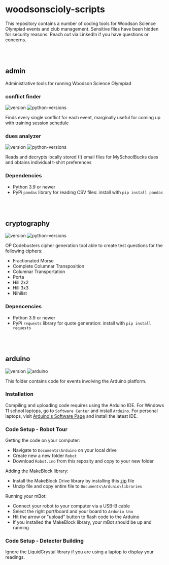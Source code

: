 # woodsonscioly-scripts

This repository contains a number of coding tools for Woodson Science Olympiad events and club management. Sensitive files have been hidden for security reasons. Reach out via LinkedIn if you have questions or concerns. 

<br><br>

## admin
Administrative tools for running Woodson Science Olympiad

### conflict finder
![version](https://img.shields.io/badge/release-v2.0.0-blue)
![python-versions](https://img.shields.io/badge/python-3.9_%7C_3.10_%7C_3.11-limegreen)

Finds every single conflict for each event, marginally useful for coming up with training session schedule


### dues analyzer
![version](https://img.shields.io/badge/release-v1.0.1-blue)
![python-versions](https://img.shields.io/badge/python-3.9_%7C_3.10_%7C_3.11-limegreen)

Reads and decrypts locally stored (!) email files for MySchoolBucks dues and obtains individual t-shirt preferences


### Dependencies
- Python 3.9 or newer
- PyPi `pandas` library for reading CSV files: install with `pip install pandas`

<br><br>


## cryptography
![version](https://img.shields.io/badge/release-v3.1.0-blue)
![python-versions](https://img.shields.io/badge/python-3.9_%7C_3.10_%7C_3.11-limegreen)

OP Codebusters cipher generation tool able to create test questions for the following ciphers: 
- Fractionated Morse
- Complete Columnar Transposition
- Columnar Transportation
- Porta
- Hill 2x2
- Hill 3x3
- Nihilist


### Depencencies
- Python 3.9 or newer
- PyPi `requests` library for quote generation: install with `pip install requests`

<br><br>



## arduino
![version](https://img.shields.io/badge/release-v1.0.0-blue)
![arduino](https://img.shields.io/static/v1?label=Arduino&message=v2.2.1&logo=arduino&logoColor=white&color=blue)

This folder contains code for events involving the Arduino platform. 

### Installation
Compiling and uploading code requires using the Arduino IDE. For Windows 11 school laptops, go to `Software Center` and install `Arduino`. For personal laptops, visit [Arduino's Software Page](https://www.arduino.cc/en/software) and install the latest IDE.


### Code Setup - Robot Tour

Getting the code on your computer: 
- Navigate to `Documents\Arduino` on your local drive
- Create new a new folder `Robot`
- Download `Robot.ino` from this reposity and copy to your new folder

Adding the MakeBlock library:
- Install the MakeBlock Drive library by installing this [zip](https://codeload.github.com/Makeblock-official/Makeblock-Libraries/zip/master) file
- Unzip file and copy entire file to `Documents\Ardunio\libraries`

Running your mBot:
- Connect your robot to your computer via a USB-B cable
- Select the right port/board and your board to `Ardunio Uno`
- Hit the arrow or "upload" button to flash code to the Arduino
- If you installed the MakeBlock library, your mBot should be up and running


### Code Setup - Detector Building

Ignore the LiquidCrystal library if you are using a laptop to display your readings.

